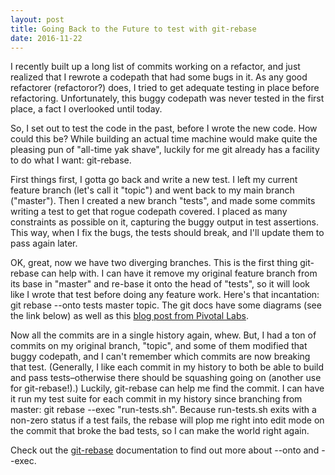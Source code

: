 ```yaml
---
layout: post
title: Going Back to the Future to test with git-rebase
date: 2016-11-22
---
```


I recently built up a long list of commits working on a refactor, and just realized that I rewrote a codepath that had some bugs in it. As any good refactorer (refactoror?) does, I tried to get adequate testing in place before refactoring. Unfortunately, this buggy codepath was never tested in the first place, a fact I overlooked until today.

So, I set out to test the code in the past, before I wrote the new code. How could this be? While building an actual time machine would make quite the pleasing pun of "all-time yak shave", luckily for me git already has a facility to do what I want: git-rebase.

First things first, I gotta go back and write a new test. I left my current feature branch (let's call it "topic") and went back to my main branch ("master"). Then I created a new branch "tests", and made some commits writing a test to get that rogue codepath covered. I placed as many constraints as possible on it, capturing the buggy output in test assertions. This way, when I fix the bugs, the tests should break, and I'll update them to pass again later.

OK, great, now we have two diverging branches. This is the first thing git-rebase can help with. I can have it remove my original feature branch from its base in "master" and re-base it onto the head of "tests", so it will look like I wrote that test before doing any feature work. Here's that incantation: <span class="code">git rebase --onto tests master topic</span>. The git docs have some diagrams (see the link below) as well as this <a href="https://blog.pivotal.io/labs/labs/git-rebase-onto">blog post from Pivotal Labs</a>.

Now all the commits are in a single history again, whew. But, I had a ton of commits on my original branch, "topic", and some of them modified that buggy codepath, and I can't remember which commits are now breaking that test. (Generally, I like each commit in my history to both be able to build and pass tests–otherwise there should be squashing going on (another use for git-rebase!).) Luckily, git-rebase can help me find the commit. I can have it run my test suite for each commit in my history since branching from master: <span class="code">git rebase --exec "run-tests.sh"</span>. Because run-tests.sh exits with a non-zero status if a test fails, the rebase will plop me right into edit mode on the commit that broke the bad tests, so I can make the world right again.

Check out the <a href="https://git-scm.com/docs/git-rebase">git-rebase</a> documentation to find out more about --onto and --exec.